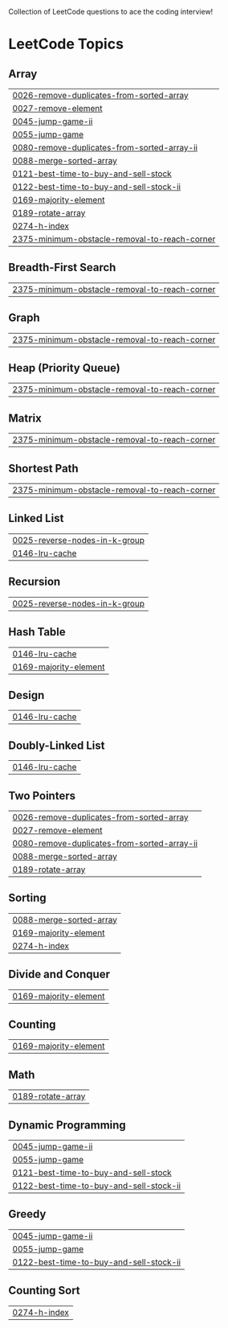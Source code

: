 Collection of LeetCode questions to ace the coding interview! 

<!---LeetCode Topics Start-->
# LeetCode Topics
## Array
|  |
| ------- |
| [0026-remove-duplicates-from-sorted-array](https://github.com/NancyGuptaEr/Nancy-LeetCode-Solutions/tree/master/0026-remove-duplicates-from-sorted-array) |
| [0027-remove-element](https://github.com/NancyGuptaEr/Nancy-LeetCode-Solutions/tree/master/0027-remove-element) |
| [0045-jump-game-ii](https://github.com/NancyGuptaEr/Nancy-LeetCode-Solutions/tree/master/0045-jump-game-ii) |
| [0055-jump-game](https://github.com/NancyGuptaEr/Nancy-LeetCode-Solutions/tree/master/0055-jump-game) |
| [0080-remove-duplicates-from-sorted-array-ii](https://github.com/NancyGuptaEr/Nancy-LeetCode-Solutions/tree/master/0080-remove-duplicates-from-sorted-array-ii) |
| [0088-merge-sorted-array](https://github.com/NancyGuptaEr/Nancy-LeetCode-Solutions/tree/master/0088-merge-sorted-array) |
| [0121-best-time-to-buy-and-sell-stock](https://github.com/NancyGuptaEr/Nancy-LeetCode-Solutions/tree/master/0121-best-time-to-buy-and-sell-stock) |
| [0122-best-time-to-buy-and-sell-stock-ii](https://github.com/NancyGuptaEr/Nancy-LeetCode-Solutions/tree/master/0122-best-time-to-buy-and-sell-stock-ii) |
| [0169-majority-element](https://github.com/NancyGuptaEr/Nancy-LeetCode-Solutions/tree/master/0169-majority-element) |
| [0189-rotate-array](https://github.com/NancyGuptaEr/Nancy-LeetCode-Solutions/tree/master/0189-rotate-array) |
| [0274-h-index](https://github.com/NancyGuptaEr/Nancy-LeetCode-Solutions/tree/master/0274-h-index) |
| [2375-minimum-obstacle-removal-to-reach-corner](https://github.com/NancyGuptaEr/Nancy-LeetCode-Solutions/tree/master/2375-minimum-obstacle-removal-to-reach-corner) |
## Breadth-First Search
|  |
| ------- |
| [2375-minimum-obstacle-removal-to-reach-corner](https://github.com/NancyGuptaEr/Nancy-LeetCode-Solutions/tree/master/2375-minimum-obstacle-removal-to-reach-corner) |
## Graph
|  |
| ------- |
| [2375-minimum-obstacle-removal-to-reach-corner](https://github.com/NancyGuptaEr/Nancy-LeetCode-Solutions/tree/master/2375-minimum-obstacle-removal-to-reach-corner) |
## Heap (Priority Queue)
|  |
| ------- |
| [2375-minimum-obstacle-removal-to-reach-corner](https://github.com/NancyGuptaEr/Nancy-LeetCode-Solutions/tree/master/2375-minimum-obstacle-removal-to-reach-corner) |
## Matrix
|  |
| ------- |
| [2375-minimum-obstacle-removal-to-reach-corner](https://github.com/NancyGuptaEr/Nancy-LeetCode-Solutions/tree/master/2375-minimum-obstacle-removal-to-reach-corner) |
## Shortest Path
|  |
| ------- |
| [2375-minimum-obstacle-removal-to-reach-corner](https://github.com/NancyGuptaEr/Nancy-LeetCode-Solutions/tree/master/2375-minimum-obstacle-removal-to-reach-corner) |
## Linked List
|  |
| ------- |
| [0025-reverse-nodes-in-k-group](https://github.com/NancyGuptaEr/Nancy-LeetCode-Solutions/tree/master/0025-reverse-nodes-in-k-group) |
| [0146-lru-cache](https://github.com/NancyGuptaEr/Nancy-LeetCode-Solutions/tree/master/0146-lru-cache) |
## Recursion
|  |
| ------- |
| [0025-reverse-nodes-in-k-group](https://github.com/NancyGuptaEr/Nancy-LeetCode-Solutions/tree/master/0025-reverse-nodes-in-k-group) |
## Hash Table
|  |
| ------- |
| [0146-lru-cache](https://github.com/NancyGuptaEr/Nancy-LeetCode-Solutions/tree/master/0146-lru-cache) |
| [0169-majority-element](https://github.com/NancyGuptaEr/Nancy-LeetCode-Solutions/tree/master/0169-majority-element) |
## Design
|  |
| ------- |
| [0146-lru-cache](https://github.com/NancyGuptaEr/Nancy-LeetCode-Solutions/tree/master/0146-lru-cache) |
## Doubly-Linked List
|  |
| ------- |
| [0146-lru-cache](https://github.com/NancyGuptaEr/Nancy-LeetCode-Solutions/tree/master/0146-lru-cache) |
## Two Pointers
|  |
| ------- |
| [0026-remove-duplicates-from-sorted-array](https://github.com/NancyGuptaEr/Nancy-LeetCode-Solutions/tree/master/0026-remove-duplicates-from-sorted-array) |
| [0027-remove-element](https://github.com/NancyGuptaEr/Nancy-LeetCode-Solutions/tree/master/0027-remove-element) |
| [0080-remove-duplicates-from-sorted-array-ii](https://github.com/NancyGuptaEr/Nancy-LeetCode-Solutions/tree/master/0080-remove-duplicates-from-sorted-array-ii) |
| [0088-merge-sorted-array](https://github.com/NancyGuptaEr/Nancy-LeetCode-Solutions/tree/master/0088-merge-sorted-array) |
| [0189-rotate-array](https://github.com/NancyGuptaEr/Nancy-LeetCode-Solutions/tree/master/0189-rotate-array) |
## Sorting
|  |
| ------- |
| [0088-merge-sorted-array](https://github.com/NancyGuptaEr/Nancy-LeetCode-Solutions/tree/master/0088-merge-sorted-array) |
| [0169-majority-element](https://github.com/NancyGuptaEr/Nancy-LeetCode-Solutions/tree/master/0169-majority-element) |
| [0274-h-index](https://github.com/NancyGuptaEr/Nancy-LeetCode-Solutions/tree/master/0274-h-index) |
## Divide and Conquer
|  |
| ------- |
| [0169-majority-element](https://github.com/NancyGuptaEr/Nancy-LeetCode-Solutions/tree/master/0169-majority-element) |
## Counting
|  |
| ------- |
| [0169-majority-element](https://github.com/NancyGuptaEr/Nancy-LeetCode-Solutions/tree/master/0169-majority-element) |
## Math
|  |
| ------- |
| [0189-rotate-array](https://github.com/NancyGuptaEr/Nancy-LeetCode-Solutions/tree/master/0189-rotate-array) |
## Dynamic Programming
|  |
| ------- |
| [0045-jump-game-ii](https://github.com/NancyGuptaEr/Nancy-LeetCode-Solutions/tree/master/0045-jump-game-ii) |
| [0055-jump-game](https://github.com/NancyGuptaEr/Nancy-LeetCode-Solutions/tree/master/0055-jump-game) |
| [0121-best-time-to-buy-and-sell-stock](https://github.com/NancyGuptaEr/Nancy-LeetCode-Solutions/tree/master/0121-best-time-to-buy-and-sell-stock) |
| [0122-best-time-to-buy-and-sell-stock-ii](https://github.com/NancyGuptaEr/Nancy-LeetCode-Solutions/tree/master/0122-best-time-to-buy-and-sell-stock-ii) |
## Greedy
|  |
| ------- |
| [0045-jump-game-ii](https://github.com/NancyGuptaEr/Nancy-LeetCode-Solutions/tree/master/0045-jump-game-ii) |
| [0055-jump-game](https://github.com/NancyGuptaEr/Nancy-LeetCode-Solutions/tree/master/0055-jump-game) |
| [0122-best-time-to-buy-and-sell-stock-ii](https://github.com/NancyGuptaEr/Nancy-LeetCode-Solutions/tree/master/0122-best-time-to-buy-and-sell-stock-ii) |
## Counting Sort
|  |
| ------- |
| [0274-h-index](https://github.com/NancyGuptaEr/Nancy-LeetCode-Solutions/tree/master/0274-h-index) |
<!---LeetCode Topics End-->